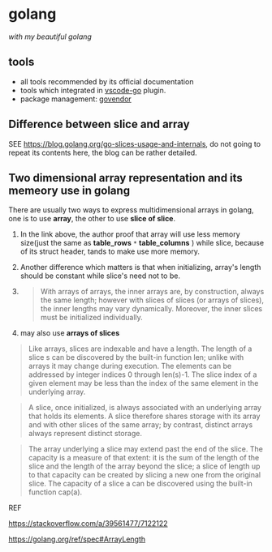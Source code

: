 # golang

_with my beautiful golang_

## tools
- all tools recommended by its official documentation
- tools which integrated in [vscode-go](https://github.com/Microsoft/vscode-go) plugin.
- package management: [govendor](https://github.com/kardianos/govendor)

## Difference between slice and array
SEE https://blog.golang.org/go-slices-usage-and-internals, do not going to repeat its contents here, the blog can be rather detailed.

## Two dimensional array representation and its memeory use in golang

There are usually two ways to express multidimensional arrays in golang, one is to use **array**, the other to use **slice of slice**.

1. In the link above, the author proof that array will use less memory size(just the same as **table_rows** `*` **table_columns** ) while slice, because of its struct header, tands to make use more memory.

2. Another difference which matters is that when initializing, array's length should be constant while slice's need not to be.

3. >With arrays of arrays, the inner arrays are, by construction, always the same length; however with slices of slices (or arrays of slices), the inner lengths may vary dynamically. Moreover, the inner slices must be initialized individually. 

4. may also use **arrays of slices**

>Like arrays, slices are indexable and have a length. The length of a slice s can be discovered by the built-in function len; unlike with arrays it may change during execution. The elements can be addressed by integer indices 0 through len(s)-1. The slice index of a given element may be less than the index of the same element in the underlying array. 

>A slice, once initialized, is always associated with an underlying array that holds its elements. A slice therefore shares storage with its array and with other slices of the same array; by contrast, distinct arrays always represent distinct storage. 

>The array underlying a slice may extend past the end of the slice. The capacity is a measure of that extent: it is the sum of the length of the slice and the length of the array beyond the slice; a slice of length up to that capacity can be created by slicing a new one from the original slice. The capacity of a slice a can be discovered using the built-in function cap(a). 

REF

https://stackoverflow.com/a/39561477/7122122

https://golang.org/ref/spec#ArrayLength